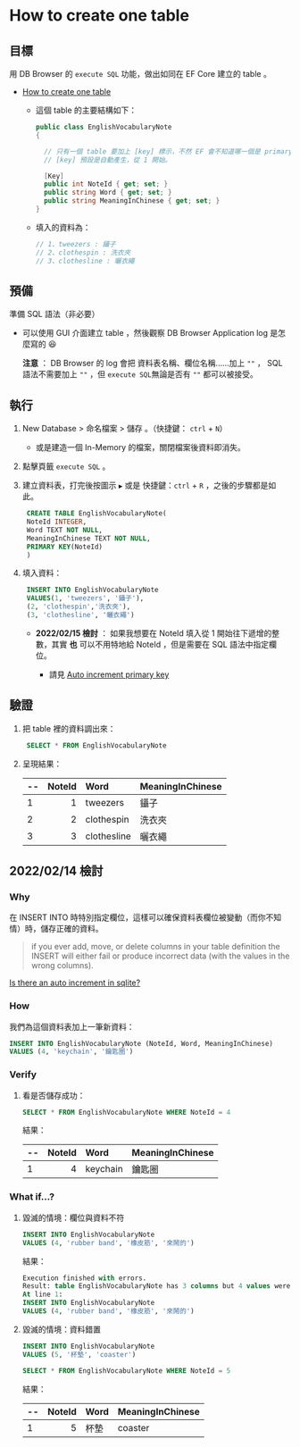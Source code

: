 # How to create one table


## 目標


用 DB Browser 的 `execute SQL` 功能，做出如同在 EF Core 建立的 table 。

  * [How to create one table](https://github.com/LPenny-github/CellPhoneAppNotepad/blob/main/Entity-Framework-Core/Sqlite/Model/Create-one-table.md)

    * 這個 table 的主要結構如下：

      ```csharp
      public class EnglishVocabularyNote
      {
    
        // 只有一個 table 要加上 [key] 標示，不然 EF 會不知道哪一個是 primary key 或是 根本沒有 primary key 。
        // [key] 預設是自動產生，從 1 開始。
    
        [Key] 
        public int NoteId { get; set; }
        public string Word { get; set; }
        public string MeaningInChinese { get; set; }
      }
      ```
    * 填入的資料為：

      ```csharp
      // 1、tweezers : 鑷子
      // 2、clothespin : 洗衣夾
      // 3、clothesline : 曬衣繩
      ```


## 預備


準備 SQL 語法（非必要）

  * 可以使用 GUI 介面建立 table ，然後觀察 DB Browser Application log 是怎麼寫的 😆

    **注意** ： DB Browser 的 log 會把 資料表名稱、欄位名稱......加上 `""` ， SQL 語法不需要加上 `""` ，但 `execute SQL`無論是否有 `""` 都可以被接受。


## 執行


1. New Database > 命名檔案 > 儲存 。（快捷鍵： `ctrl` + `N`）

   * 或是建造一個 In-Memory 的檔案，關閉檔案後資料即消失。  

1. 點擊頁籤 `execute SQL` 。

1. 建立資料表，打完後按圖示 `▶` 或是 快捷鍵：`ctrl` + `R` ，之後的步驟都是如此。

   ```sql
    CREATE TABLE EnglishVocabularyNote(
	NoteId INTEGER,
	Word TEXT NOT NULL,
	MeaningInChinese TEXT NOT NULL,
	PRIMARY KEY(NoteId)
    )
   ```

1. 填入資料：

   ```sql
    INSERT INTO EnglishVocabularyNote
    VALUES(1, 'tweezers', '鑷子'),
    (2, 'clothespin','洗衣夾'),
    (3, 'clothesline', '曬衣繩')
   ```

   * **2022/02/15 檢討** ： 如果我想要在 NoteId 填入從 1 開始往下遞增的整數，其實 **也** 可以不用特地給 NoteId ，但是需要在 SQL 語法中指定欄位。
   
      * 請見 [Auto increment primary key](https://github.com/LPenny-github/CellPhoneAppNotepad/blob/main/SQLite/DB-Browser-for-SQLite/Execute-SQL/Auto-increment-primary-key.md)


## 驗證


1. 把 table 裡的資料調出來：

   ```sql
    SELECT * FROM EnglishVocabularyNote
   ```


1. 呈現結果：

    --|NoteId|Word|MeaningInChinese
    --|------:|:-----------|:-------------
    1 |1     |tweezers   |  鑷子
    2 |2     |clothespin |	洗衣夾
    3 |3     |clothesline|	曬衣繩


## 2022/02/14 檢討


### Why 


在 INSERT INTO 時特別指定欄位，這樣可以確保資料表欄位被變動（而你不知情）時，儲存正確的資料。

>  if you ever add, move, or delete columns in your table definition the INSERT will either fail or produce incorrect data (with the values in the wrong columns).

   [Is there an auto increment in sqlite?](https://stackoverflow.com/questions/7905859/is-there-an-auto-increment-in-sqlite)


### How


我們為這個資料表加上一筆新資料：

```sql
INSERT INTO EnglishVocabularyNote (NoteId, Word, MeaningInChinese)
VALUES (4, 'keychain', '鑰匙圈')
```


### Verify


1. 看是否儲存成功：


    ```sql
    SELECT * FROM EnglishVocabularyNote WHERE NoteId = 4
    ```


    結果：


    --|NoteId|Word|MeaningInChinese
    --|------:|:-----------|:-------------
    1 |4|keychain|鑰匙圈


### What if...?


1. 毀滅的情境：欄位與資料不符


    ```sql
    INSERT INTO EnglishVocabularyNote 
    VALUES (4, 'rubber band', '橡皮筋', '來鬧的')
    ```


    結果：

    ```sql
    Execution finished with errors.
    Result: table EnglishVocabularyNote has 3 columns but 4 values were supplied
    At line 1:
    INSERT INTO EnglishVocabularyNote 
    VALUES (4, 'rubber band', '橡皮筋', '來鬧的')
    ```

1. 毀滅的情境：資料錯置

    ```sql
    INSERT INTO EnglishVocabularyNote 
    VALUES (5, '杯墊', 'coaster')
    ```


    ```sql
    SELECT * FROM EnglishVocabularyNote WHERE NoteId = 5
    ```


    結果：


    --|NoteId|Word|MeaningInChinese
    --|------:|:-----------|:-------------
    1 |5|杯墊|coaster